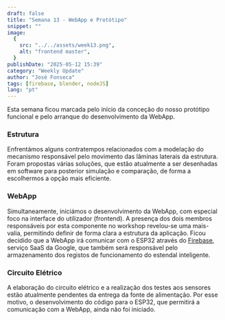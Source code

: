 ```yaml
---
draft: false
title: "Semana 13 - WebApp e Protótipo"
snippet: ""
image:
  {
    src: "../../assets/week13.png",
    alt: "frontend master",
  }
publishDate: "2025-05-12 15:39"
category: "Weekly Update"
author: "José Fonseca"
tags: [firebase, blender, nodeJS]
lang: "pt"
---
```


Esta semana ficou marcada pelo início da conceção do nosso protótipo funcional e pelo arranque do desenvolvimento da WebApp.

### Estrutura
Enfrentámos alguns contratempos relacionados com a modelação do mecanismo responsável pelo movimento das lâminas laterais da estrutura. Foram propostas várias soluções, que estão atualmente a ser desenhadas em software para posterior simulação e comparação, de forma a escolhermos a opção mais eficiente.

### WebApp
Simultaneamente, iniciámos o desenvolvimento da WebApp, com especial foco na interface do utilizador (frontend). A presença dos dois membros responsáveis por esta componente no workshop revelou-se uma mais-valia, permitindo definir de forma clara a estrutura da aplicação. Ficou decidido que a WebApp irá comunicar com o ESP32 através do [Firebase](https://firebase.google.com/?hl=pt-br), serviço SaaS da Google, que também será responsável pelo armazenamento dos registos de funcionamento do estendal inteligente.

### Circuito Elétrico
A elaboração do circuito elétrico e a realização dos testes aos sensores estão atualmente pendentes da entrega da fonte de alimentação. Por esse motivo, o desenvolvimento do código para o ESP32, que permitirá a comunicação com a WebApp, ainda não foi iniciado.